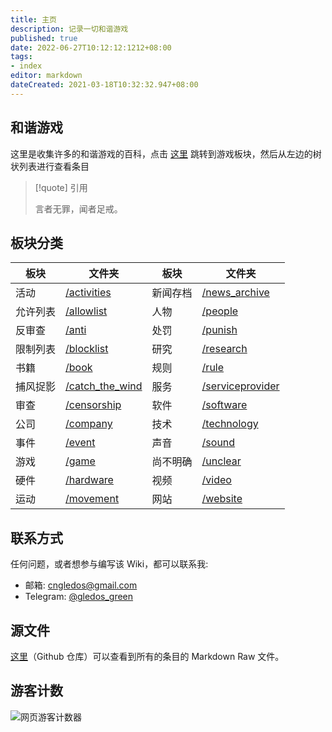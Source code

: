 ```yaml
---
title: 主页
description: 记录一切和谐游戏
published: true
date: 2022-06-27T10:12:12:1212+08:00
tags:
- index
editor: markdown
dateCreated: 2021-03-18T10:32:32.947+08:00
---
```


## 和谐游戏

这里是收集许多的和谐游戏的百科，点击 [这里][/game] 跳转到游戏板块，然后从左边的树状列表进行查看条目

<!--
如果需要搜索，可以进入 Github 仓库进行搜索，因为 Mkdocs 内建的搜索功能不适合过大的文档，所以 Mkdocs 搜索功能已关闭。
-->

> [!quote] 引用
>
> 言者无罪，闻者足戒。

## 板块分类

| 板块     | 文件夹              | 板块     | 文件夹               |
| -------- | ------------------- | -------- | -------------------- |
| 活动     | [/activities][]     | 新闻存档 | [/news_archive][]    |
| 允许列表 | [/allowlist][]      | 人物     | [/people][]          |
| 反审查   | [/anti][]           | 处罚     | [/punish][]          |
| 限制列表 | [/blocklist][]      | 研究     | [/research][]        |
| 书籍     | [/book][]           | 规则     | [/rule][]            |
| 捕风捉影 | [/catch_the_wind][] | 服务     | [/serviceprovider][] |
| 审查     | [/censorship][]     | 软件     | [/software][]        |
| 公司     | [/company][]        | 技术     | [/technology][]      |
| 事件     | [/event][]          | 声音     | [/sound][]           |
| 游戏     | [/game][]           | 尚不明确 | [/unclear][]         |
| 硬件     | [/hardware][]       | 视频     | [/video][]           |
| 运动     | [/movement][]       | 网站     | [/website][]         |

[/activities]: /activities/index.md
[/allowlist]: /allowlist/index.md
[/anti]: /anti-censorship/index.md
[/blocklist]: /blocklist/index.md
[/book]: /book/index.md
[/catch_the_wind]: /catch_the_wind/index.md
[/censorship]: /censorship/index.md
[/company]: /company/index.md
[/event]: /event/index.md
[/game]: /game/index.md
[/hardware]: /hardware/index.md
[/movement]: /movement/index.md
[/news_archive]: /news_archive/index.md
[/people]: /people/index.md
[/punish]: /punish/index.md
[/research]: /research/index.md
[/rule]: /rule/index.md
[/serviceprovider]: /serviceprovider/index.md
[/software]: /software/index.md
[/technology]: /technology/index.md
[/sound]: /sound/index.md
[/unclear]: /unclear/index.md
[/video]: /video/index.md
[/website]: /website/index.md

## 联系方式

任何问题，或者想参与编写该 Wiki，都可以联系我:

+   邮箱: cngledos@gmail.com
+   Telegram: [@gledos_green](https://t.me/gledos_green)

## 源文件

[这里](https://github.com/gledos/ggame)（Github 仓库）可以查看到所有的条目的 Markdown Raw 文件。

## 游客计数

![网页游客计数器](https://count.getloli.com/get/@:ggame)

<!--

## 此 Wiki 的技术问题

由于对 mkdocs 不过熟悉，所以有一些条目会有问题，比如:

+ PDF 文件似乎不被 mkdocs 支持，无法被输出到 GitHub pages
+ TLS 已失效，正在修复

-->
